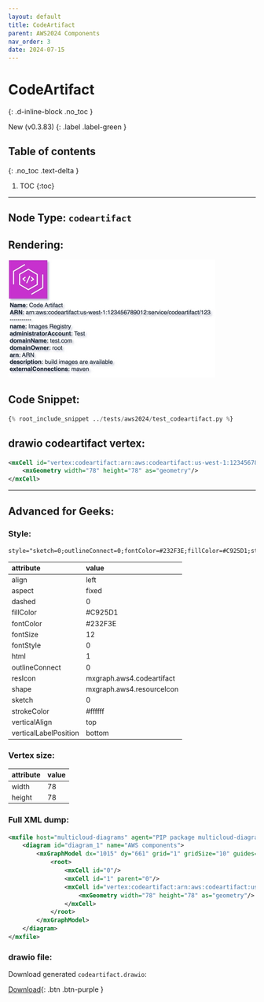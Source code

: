 ```yaml
---
layout: default
title: CodeArtifact
parent: AWS2024 Components
nav_order: 3
date: 2024-07-15
---
```


# CodeArtifact
{: .d-inline-block .no_toc }

New (v0.3.83)
{: .label .label-green }

## Table of contents
{: .no_toc .text-delta }

1. TOC
{:toc}

---


## Node Type: ``codeartifact``

## Rendering:

![lambda](output/jpg/codeartifact.jpg)

## Code Snippet:

```python
{% root_include_snippet ../tests/aws2024/test_codeartifact.py %}
```

## drawio codeartifact vertex:

```xml
<mxCell id="vertex:codeartifact:arn:aws:codeartifact:us-west-1:123456789012:service/codeartifact/123" parent="1" vertex="1">
    <mxGeometry width="78" height="78" as="geometry"/>
</mxCell>
```
---

## Advanced for Geeks:

### Style:
```html
style="sketch=0;outlineConnect=0;fontColor=#232F3E;fillColor=#C925D1;strokeColor=#ffffff;dashed=0;verticalLabelPosition=bottom;verticalAlign=top;align=left;html=1;fontSize=12;fontStyle=0;aspect=fixed;shape=mxgraph.aws4.resourceIcon;resIcon=mxgraph.aws4.codeartifact;"
```

| attribute | value |
|:----------|:------|
|align| left |
|aspect| fixed |
|dashed| 0 |
|fillColor| #C925D1 |
|fontColor| #232F3E |
|fontSize| 12 |
|fontStyle| 0 |
|html| 1 |
|outlineConnect| 0 |
|resIcon| mxgraph.aws4.codeartifact |
|shape| mxgraph.aws4.resourceIcon |
|sketch| 0 |
|strokeColor| #ffffff |
|verticalAlign| top |
|verticalLabelPosition| bottom |

### Vertex size:

| attribute | value |
|:---------|:-----------|
| width    | 78  |
| height   |78|

### Full XML dump:
```xml
<mxfile host="multicloud-diagrams" agent="PIP package multicloud-diagrams. Generate resources in draw.io compatible format for Cloud infrastructure. Copyrights @ Roman Tsypuk 2023. MIT license." type="MultiCloud">
    <diagram id="diagram_1" name="AWS components">
        <mxGraphModel dx="1015" dy="661" grid="1" gridSize="10" guides="1" tooltips="1" connect="1" arrows="1" fold="1" page="1" pageScale="1" pageWidth="850" pageHeight="1100" math="0" shadow="1">
            <root>
                <mxCell id="0"/>
                <mxCell id="1" parent="0"/>
                <mxCell id="vertex:codeartifact:arn:aws:codeartifact:us-west-1:123456789012:service/codeartifact/123" value="&lt;b&gt;Name&lt;/b&gt;: Code Artifact&lt;BR&gt;&lt;b&gt;ARN&lt;/b&gt;: arn:aws:codeartifact:us-west-1:123456789012:service/codeartifact/123&lt;BR&gt;-----------&lt;BR&gt;&lt;b&gt;name&lt;/b&gt;: Images Registry&lt;BR&gt;&lt;b&gt;administratorAccount&lt;/b&gt;: Test&lt;BR&gt;&lt;b&gt;domainName&lt;/b&gt;: test.com&lt;BR&gt;&lt;b&gt;domainOwner&lt;/b&gt;: root&lt;BR&gt;&lt;b&gt;arn&lt;/b&gt;: ARN&lt;BR&gt;&lt;b&gt;description&lt;/b&gt;: build images are available&lt;BR&gt;&lt;b&gt;externalConnections&lt;/b&gt;: maven" style="sketch=0;outlineConnect=0;fontColor=#232F3E;fillColor=#C925D1;strokeColor=#ffffff;dashed=0;verticalLabelPosition=bottom;verticalAlign=top;align=left;html=1;fontSize=12;fontStyle=0;aspect=fixed;shape=mxgraph.aws4.resourceIcon;resIcon=mxgraph.aws4.codeartifact;" parent="1" vertex="1">
                    <mxGeometry width="78" height="78" as="geometry"/>
                </mxCell>
            </root>
        </mxGraphModel>
    </diagram>
</mxfile>
```

### drawio file:

Download generated ``codeartifact.drawio``:

[Download](output/drawio/codeartifact.drawio){: .btn .btn-purple }